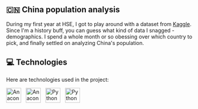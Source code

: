 ## 🇨🇳 China population analysis

During my first year at HSE, I got to play around with a dataset from <a href="https://www.kaggle.com/">Kaggle</a>. Since I'm a history buff, you can guess what kind of data I snagged - demographics. I spend a whole month or so obessing over which country to pick, and finally settled on analyzing China's population.

## 💻 Technologies

Here are technologies used in the project:

<img align="left" alt="Anaconda" style="padding-right: 10px;" width="40" height="40" src="https://cdn.simpleicons.org/python/3776ab" />
<img align="left" alt="Anaconda" style="padding-right: 10px;" width="40" height="40" src="https://cdn.simpleicons.org/anaconda/44a833" />
<img align="left" alt="Python Pandas" style="padding-right: 10px;" width="40" height="40" src="https://cdn.simpleicons.org/pandas/150458" />
<img align="left" alt="Python Pandas" style="padding-right: 10px;" width="40" height="40" src="https://cdn.simpleicons.org/streamlit/ff4b4b" />
